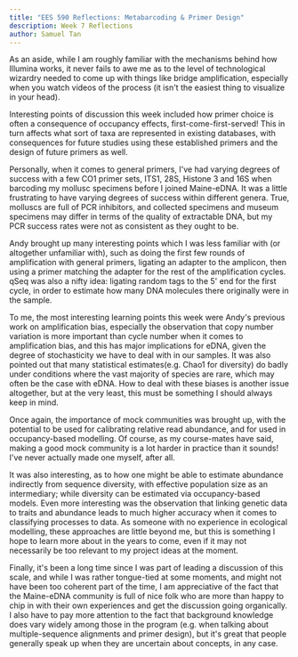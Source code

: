 ```yaml
---
title: "EES 590 Reflections: Metabarcoding & Primer Design"
description: Week 7 Reflections
author: Samuel Tan
---
```


As an aside, while I am roughly familiar with the mechanisms behind how Illumina works, it never fails to awe me as to the level of technological wizardry needed to come up with things like bridge amplification, especially when you watch videos of the process (it isn't the easiest thing to visualize in your head). 

Interesting points of discussion this week included how primer choice is often a consequence of occupancy effects, first-come-first-served! This in turn affects what sort of taxa are represented in existing databases, with consequences for future studies using these established primers and the design of future primers as well. 

Personally, when it comes to general primers, I've had varying degrees of success with a few CO1 primer sets, ITS1, 28S, Histone 3 and 16S when barcoding my mollusc specimens before I joined Maine-eDNA. It was a little frustrating to have varying degrees of success within different genera. True, molluscs are full of PCR inhibitors, and collected specimens and museum specimens may differ in terms of the quality of extractable DNA, but my PCR success rates were not as consistent as they ought to be.

Andy brought up many interesting points which I was less familiar with (or altogether unfamiliar with), such as doing the first few rounds of amplification with general primers, ligating an adapter to the amplicon, then using a primer matching the adapter for the rest of the amplification cycles. 
qSeq was also a nifty idea: ligating random tags to the 5' end for the first cycle, in order to estimate how many DNA molecules there originally were in the sample. 

To me, the most interesting learning points this week were Andy's previous work on amplification bias, especially the observation that copy number variation is more important than cycle number when it comes to amplification bias, and this has major implications for eDNA, given the degree of stochasticity we have to deal with in our samples. It was also pointed out that many statistical estimates(e.g. Chao1 for diversity) do badly under conditions where the vast majority of species are rare, which may often be the case with eDNA. How to deal with these biases is another issue altogether, but at the very least, this must be something I should always keep in mind. 

Once again, the importance of mock communities was brought up, with the potential to be used for calibrating relative read abundance, and for used in occupancy-based modelling. Of course, as my course-mates have said, making a good mock community is a lot harder in practice than it sounds! I've never actually made one myself, after all. 

It was also interesting, as to how one might be able to estimate abundance indirectly from sequence diversity, with effective population size as an intermediary; while diversity can be estimated via occupancy-based models. Even more interesting was the observation that linking genetic data to traits and abundance leads to much higher accuracy when it comes to classifying processes to data. As someone with no experience in ecological modelling, these approaches are little beyond me, but this is something I hope to learn more about in the years to come, even if it may not necessarily be too relevant to my project ideas at the moment.


Finally, it's been a long time since I was part of leading a discussion of this scale, and while I was rather tongue-tied at some moments, and might not have been too coherent part of the time, I am appreciative of the fact that the Maine-eDNA community is full of nice folk who are more than happy to chip in with their own experiences and get the discussion going organically. I also have to pay more attention to the fact that background knowledge does vary widely among those in the program (e.g. when talking about multiple-sequence alignments and primer design), but it's great that people generally speak up when they are uncertain about concepts, in any case.